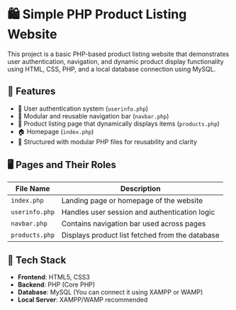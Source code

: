 # 🛍️ Simple PHP Product Listing Website

This project is a basic PHP-based product listing website that demonstrates user authentication, navigation, and dynamic product display functionality using HTML, CSS, PHP, and a local database connection using MySQL.

## 🚀 Features

- 🔐 User authentication system (`userinfo.php`)
- 🧭 Modular and reusable navigation bar (`navbar.php`)
- 🏬 Product listing page that dynamically displays items (`products.php`)
- 🏠 Homepage (`index.php`)
- 🧱 Structured with modular PHP files for reusability and clarity

## 🖥️ Pages and Their Roles

| File Name       | Description |
|-----------------|-------------|
| `index.php`     | Landing page or homepage of the website |
| `userinfo.php`  | Handles user session and authentication logic |
| `navbar.php`    | Contains navigation bar used across pages |
| `products.php`  | Displays product list fetched from the database |

## 🧰 Tech Stack

- **Frontend**: HTML5, CSS3
- **Backend**: PHP (Core PHP)
- **Database**: MySQL (You can connect it using XAMPP or WAMP)
- **Local Server**: XAMPP/WAMP recommended


